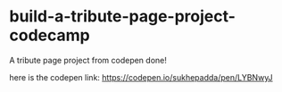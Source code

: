 # build-a-tribute-page-project-codecamp
A tribute page project from codepen done!


here is the codepen link: https://codepen.io/sukhepadda/pen/LYBNwyJ
